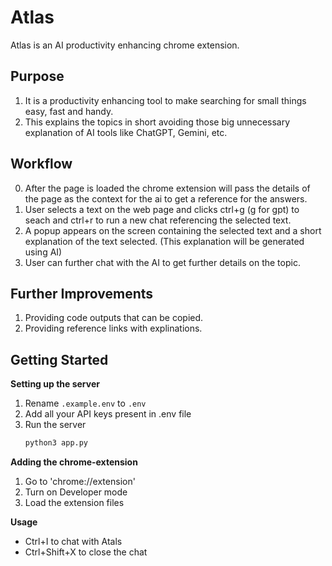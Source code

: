 # Atlas
Atlas is an AI productivity enhancing chrome extension.

## Purpose
1. It is a productivity enhancing tool to make searching for small things easy, fast and handy.
2. This explains the topics in short avoiding those big unnecessary explanation of AI tools like ChatGPT, Gemini, etc.

## Workflow
0. After the page is loaded the chrome extension will pass the details of the page as the context for the ai to get a reference for the answers.
1. User selects a text on the web page and clicks ctrl+g (g for gpt) to seach and ctrl+r to run a new chat referencing the selected text.
2. A popup appears on the screen containing the selected text and a short explanation of the text selected. (This explanation will be generated using AI)
3. User can further chat with the AI to get further details on the topic.

## Further Improvements
1. Providing code outputs that can be copied.
2. Providing reference links with explinations.

## Getting Started
**Setting up the server**<br>
1. Rename `.example.env` to `.env`
2. Add all your API keys present in .env file
3. Run the server
    ```python
    python3 app.py
    ```

**Adding the chrome-extension**<br>
1. Go to 'chrome://extension'
2. Turn on Developer mode
3. Load the extension files

**Usage**<br>
- Ctrl+I to chat with Atals
- Ctrl+Shift+X to close the chat
